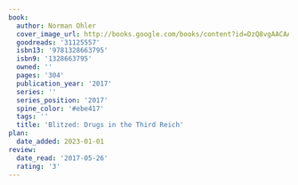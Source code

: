 ```yaml
---
book:
  author: Norman Ohler
  cover_image_url: http://books.google.com/books/content?id=DzQ8vgAACAAJ&printsec=frontcover&img=1&zoom=1&source=gbs_api
  goodreads: '31125557'
  isbn13: '9781328663795'
  isbn9: '1328663795'
  owned: ''
  pages: '304'
  publication_year: '2017'
  series: ''
  series_position: '2017'
  spine_color: '#ebe417'
  tags: ''
  title: 'Blitzed: Drugs in the Third Reich'
plan:
  date_added: 2023-01-01
review:
  date_read: '2017-05-26'
  rating: '3'
---
```

